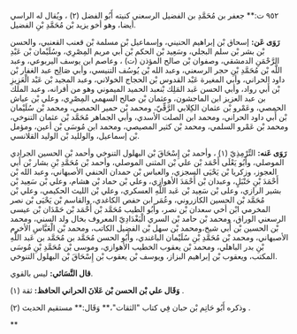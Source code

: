 ٩٥٢ ت:** جعفر بن مُحَمَّدِ بن الفضيل الرسعني كنيته أَبُو الفضل (٢) ، ويُقال له الراسي أيضا، وهو أخو يزيد بْن مُحَمَّدِ بْنِ الفضيل.

**رَوَى عَن:** إسحاق بْن إبراهيم الحنيني، وإسماعيل بْن مسلمة بْن قعنب القعنبي، والحسن بْن بشر بْن سلم البجلي، وسَعِيد بْن الحكم بْن أَبي مريم المِصْرِي، وسُلَيْمان بْن عَبْدِ الرَّحْمَنِ الدمشقي، وصفوان بْن صالح المؤذن (ت) ، وعاصم ابن يوسف اليربوعي، وعبد اللَّه بْن مُحَمَّدِ بْنِ حجر الرسعني، وعبد الله بْن يُوسُف التنيسي، وأبي صَالِح عبد الغفار بْن داود الحراني، وأبي المغيرة عَبْد القدوس بْن الحجاج الخولاني، وعبد المجيد بْن عَبْد الْعَزِيزِ بْن أَبي رواد، وأبي الحسن عَبد المَلِك بْنعبد الحميد الميموني وهو من أقرانه، وعبد الملك بن عبد العزيز ابن الماجشون، وعثمان بْن صالح السهمي المِصْرِي، وعلي بْن عياش الحمصي، وعَمْرو بْن عثمان الكِلابي الرَّقِّيّ، ومحمد بْن حمير الحمصي، ومحمد بْن سُلَيْمان بْن أَبي داود الحراني، ومحمد ابن الصلت الأسدي، وأبي الجماهر مُحَمَّد بْن عثمان التنوخي، ومحمد بْن عَمْرو السلمي، ومحمد بْن كثير المصيصي، ومحمد ابن مُوسَى بْن أعين، ومؤمل بْن إسماعيل، والولليد بْن الوليد القلانسي.

**رَوَى عَنه:** التِّرْمِذِيّ (١) ، وأحمد بْن إِسْحَاقَ بْن البهلول التنوخي وأحمد بْن الحسين الجرادي الموصلي، وأَبُو يَعْلَى أَحْمَد بْن علي بْن المثنى الموصلي، وأحمد بْن مُحَمَّدِ بْنِ بشار بْن أَبي العجوز، وزكريا بْن يَحْيَى السجزي، والعباس بْن حمدان الحنفي الأصبهاني، وعبد الله بْن أَحْمَدَ بْنِ حَنْبَلٍ، وعبدان بْن أَحْمَدَ الأهوازي، وعلي بْن حماد بْن هشام، وعلي بْن سَعِيد بْن بشير الرازي، وعلى بْن سَعِيد بْن عَبد اللَّهِ العسكري، وعلي بْن الليث الحكيمي، وعلي بْن مُحَمَّد بْن الحسين الكازروني، وعُمَر ابن حفص الكاغدي، والقاسم بْن يَحْيَى بْن نصر المخرمي ابْن أخي سعدان بْن نصر، وأَبُو الطيب مُحَمَّد بْن أَحْمَد بْن حَمْدَان بْن عيسى الرسعني الوراق، ومحمد بْن حامد بْن السري الْبَغْدَادِيّ المعروف بخال ولد السني، ومحمد بْن الحسين بْن أَبي شيخ،ومحمد بْن سهل بْن الفضيل الكاتب، ومحمد بْن الْعَبَّاسِ الأخرم الأصبهاني، ومحمد بْن مُحَمَّدِ بْنِ سُلَيْمان الباغندي، وأَبُو الحسن مُحَمَّد بن مُحَمَّد بن عَبد اللَّهِ بْنِ بدر الباهلي، ومحمد بْن يعقوب الخطيب الأهوازي، وموسى بْن مُحَمَّدِ بْنِ مُوسَى المكتب، ويعقوب بْن إبراهيم البزاز، ويوسف بْن يعقوب بْن إِسْحَاقَ بْن البهلول التنوخي.

**قال النَّسَائي:** ليس بالقوي.

**وَقَال علي بْن الحسن بْن عَلانَ الحراني الحافظ:** ثقة (١) .

وذكره أَبُو حَاتِم بْن حبان فِي كتاب "الثقات"،** وَقَال:** مستقيم الحديث (٢) .

**